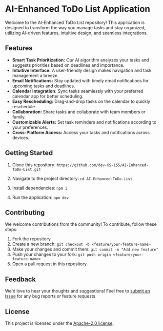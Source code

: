 # AI-Enhanced ToDo List Application

Welcome to the AI-Enhanced ToDo List repository! This application is designed to transform the way you manage tasks and stay organized, utilizing AI-driven features, intuitive design, and seamless integrations.

## Features

- **Smart Task Prioritization:** Our AI algorithm analyzes your tasks and suggests priorities based on deadlines and importance.
- **Intuitive Interface:** A user-friendly design makes navigation and task management a breeze.
- **Email Notifications:** Stay updated with timely email notifications for upcoming tasks and deadlines.
- **Calendar Integration:** Sync tasks seamlessly with your preferred calendar app for better scheduling.
- **Easy Rescheduling:** Drag-and-drop tasks on the calendar to quickly reschedule.
- **Collaboration:** Share tasks and collaborate with team members or family.
- **Customizable Alerts:** Set task reminders and notifications according to your preferences.
- **Cross-Platform Access:** Access your tasks and notifications across devices.

## Getting Started

1. Clone this repository: `https://github.com/dev-KS-155/AI-Enhanced-ToDo-List.git`

2. Navigate to the project directory: `cd AI-Enhanced-ToDo-List`

3. Install dependencies: `npm i`

4. Run the application: `npm dev`

## Contributing

We welcome contributions from the community! To contribute, follow these steps:

1. Fork the repository.
2. Create a new branch: `git checkout -b <feature/your-feature-name>`
3. Make your changes and commit them: `git commit -m "Add new feature"`
4. Push your changes to your fork: `git push origin <feature/your-feature-name>`
5. Open a pull request in this repository.

## Feedback

We'd love to hear your thoughts and suggestions! Feel free to [submit an issue](https://github.com/your-username/AI-Enhanced-ToDo/issues) for any bug reports or feature requests.

## License

This project is licensed under the [Apache-2.0 license](LICENSE).
